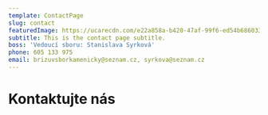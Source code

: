 ```yaml
---
template: ContactPage
slug: contact
featuredImage: https://ucarecdn.com/e22a858a-b420-47af-99f6-ed54b6860333/
subtitle: This is the contact page subtitle.
boss: 'Vedoucí sboru: Stanislava Syrková'
phone: 605 133 975
email: brizuvsborkamenicky@seznam.cz, syrkova@seznam.cz
---
```


# Kontaktujte nás

